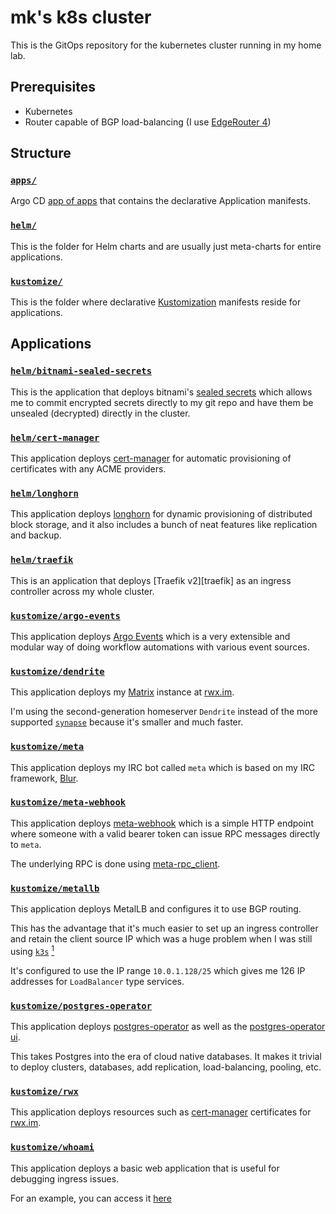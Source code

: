 # mk's k8s cluster

This is the GitOps repository for the kubernetes cluster running in my home lab.

## Prerequisites

* Kubernetes
* Router capable of BGP load-balancing (I use [EdgeRouter 4])

[edgerouter 4]: https://www.ui.com/edgemax/edgerouter-4/

## Structure

### [`apps/`](apps/)

Argo CD [app of apps][cluster-bootstrapping]
that contains the declarative Application manifests.

[cluster-bootstrapping]: https://argo-cd.readthedocs.io/en/stable/operator-manual/cluster-bootstrapping/

### [`helm/`](helm/)

This is the folder for Helm charts and are usually just meta-charts for entire
applications.

### [`kustomize/`](kustomize/)

This is the folder where declarative [Kustomization] manifests reside for
applications.

[kustomization]: https://kubernetes.io/docs/tasks/manage-kubernetes-objects/kustomization/

## Applications

### [`helm/bitnami-sealed-secrets`](helm/bitnami-sealed-secrets/)

This is the application that deploys bitnami's [sealed secrets] which allows me
to commit encrypted secrets directly to my git repo and have them be unsealed
(decrypted) directly in the cluster.

[sealed secrets]: https://github.com/bitnami-labs/sealed-secrets

### [`helm/cert-manager`](helm/cert-manager/)

This application deploys [cert-manager] for automatic provisioning of
certificates with any ACME providers.

[cert-manager]: https://cert-manager.io/docs/

### [`helm/longhorn`](helm/longhorn/)

This application deploys [longhorn] for dynamic provisioning of distributed
block storage, and it also includes a bunch of neat features like replication
and backup.

[longhorn]: https://longhorn.io/

### [`helm/traefik`](helm/traefik/)

This is an application that deploys [Traefik v2][traefik] as an ingress
controller across my whole cluster.

### [`kustomize/argo-events`](kustomize/argo-events/)

This application deploys [Argo Events][argo-events] which is a very extensible
and modular way of doing workflow automations with various event sources.

[argo-events]: https://argoproj.github.io/argo-events/

### [`kustomize/dendrite`](kustomize/dendrite/)

This application deploys my [Matrix] instance at [rwx.im](https://rwx.im).

I'm using the second-generation homeserver `Dendrite` instead of the more
supported [`synapse`](https://github.com/matrix-org/synapse) because it's
smaller and much faster.

[matrix]: https://matrix.org

### [`kustomize/meta`](kustomize/meta/)

This application deploys my IRC bot called `meta` which is based on my IRC
framework, [Blur].

[blur]: https://github.com/mkroman/blur

### [`kustomize/meta-webhook`](kustomize/meta-webhook/)

This application deploys [meta-webhook] which is a simple HTTP endpoint where
someone with a valid bearer token can issue RPC messages directly to `meta`.

The underlying RPC is done using [meta-rpc_client].

[meta-webhook]: https://github.com/mkroman/meta-webhook
[meta-rpc_client]: https://github.com/mkroman/meta-rpc_client

### [`kustomize/metallb`](kustomize/metallb/)

This application deploys MetalLB and configures it to use BGP routing.

This has the advantage that it's much easier to set up an ingress controller and
retain the client source IP which was a huge problem when I was still using
[`k3s`][k3s] [<sup>1</sup>][k3s-issue-1]

It's configured to use the IP range `10.0.1.128/25` which gives me 126 IP
addresses for `LoadBalancer` type services.

[k3s]: https://k3s.io
[k3s-issue-1]: https://github.com/k3s-io/k3s/discussions/2997

### [`kustomize/postgres-operator`](kustomize/postgres-operator/)

This application deploys [postgres-operator] as well as the [postgres-operator
ui].

This takes Postgres into the era of cloud native databases. It makes it trivial
to deploy clusters, databases, add replication, load-balancing, pooling, etc.

[postgres-operator]: https://github.com/zalando/postgres-operator
[postgres-operator ui]: https://github.com/zalando/postgres-operator/blob/master/docs/operator-ui.md

### [`kustomize/rwx`](kustomize/rwx/)

This application deploys resources such as [cert-manager] certificates for
[rwx.im](https://rwx.im).

### [`kustomize/whoami`](kustomize/whoami/)

This application deploys a basic web application that is useful for debugging
ingress issues.

For an example, you can access it [here](https://whoami.infra.rwx.im/)
